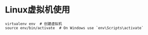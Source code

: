 # Linux虚拟机使用

```
virtualenv env  # 创建虚拟机
source env/bin/activate  # On Windows use `env\Scripts\activate`
```

